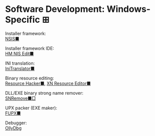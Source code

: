 # Software Development: Windows-Specific ⊞

Installer framework:  
[NSIS■](https://nsis.sourceforge.io/Main_Page)

Installer framework IDE:  
[HM NIS Edit■](http://hmne.sourceforge.net/)

INI translation:  
[IniTranslator■](https://sourceforge.net/projects/initranslator/)

Binary resource editing:  
[Resource Hacker■](http://www.angusj.com/resourcehacker/),
[XN Resource Editor■](https://stefansundin.github.io/xn_resource_editor/)

DLL/EXE binary strong name remover:  
[SNRemove■□](https://www.nirsoft.net/dot_net_tools/strong_name_remove.html)

UPX packer (EXE maker):  
[FUPX■](https://www.pazera-software.com/products/free-upx/)

Debugger:  
[OllyDbg](https://www.ollydbg.de/)
